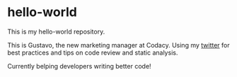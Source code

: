 # hello-world
This is my hello-world repository.

This is Gustavo, the new marketing manager at Codacy. Using my [twitter](https://twitter.com/Gsandec) for best practices and tips on code review and static analysis.

Currently belping developers writing better code!
